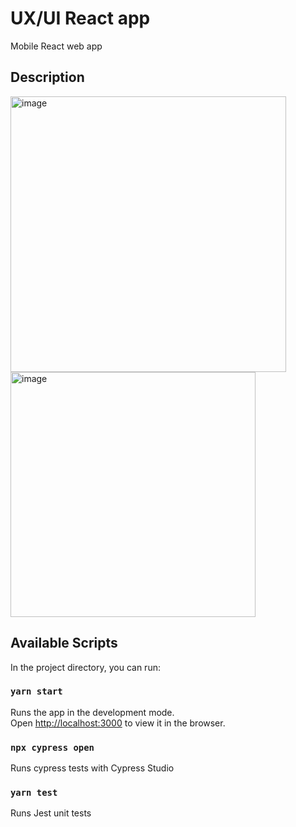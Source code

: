 # UX/UI React app

Mobile React web app

## Description

<img width="441" alt="image" src="https://github.com/artscomi/ui-react-app/assets/59236081/5cbf2902-9016-4d60-ba0a-7da11504ce14">
<img width="392" alt="image" src="https://github.com/artscomi/ui-react-app/assets/59236081/0415dbd4-7da8-4024-9d43-39dec7dc7e97">





## Available Scripts

In the project directory, you can run:

### `yarn start`

Runs the app in the development mode.\
Open [http://localhost:3000](http://localhost:3000) to view it in the browser.

### `npx cypress open`

Runs cypress tests with Cypress Studio

### `yarn test`

Runs Jest unit tests


